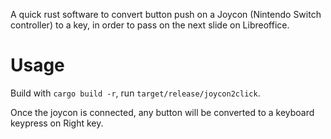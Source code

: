 A quick rust software to convert button push on a Joycon (Nintendo Switch 
controller) to a key, in order to pass on the next slide on Libreoffice.

# Usage

Build with `cargo build -r`, run `target/release/joycon2click`.

Once the joycon is connected, any button will be converted to a keyboard
keypress on Right key.
